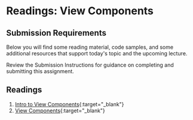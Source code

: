 # Readings: View Components


## Submission Requirements

Below you will find some reading material, code samples, and some additional resources that support today's topic and the upcoming lecture.

Review the Submission Instructions for guidance on completing and submitting this assignment.

## Readings

1. [Intro to View Components](https://docs.microsoft.com/en-us/aspnet/core/mvc/views/view-components?view=aspnetcore-2.1){:target="_blank"}
1. [View Components](https://blog.mariusschulz.com/2015/11/26/view-components-in-asp-net-mvc-6){:target="_blank"}


